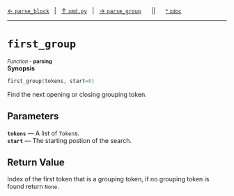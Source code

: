 [&#8592; `parse_block`](xmd.py--parse_block.md)&nbsp;&nbsp;&nbsp;|&nbsp;&nbsp;&nbsp;[&#8593; `xmd.py`](xmd.py.md)&nbsp;&nbsp;&nbsp;|&nbsp;&nbsp;&nbsp;[&#8594; `parse_group`](xmd.py--parse_group.md)&nbsp;&nbsp;&nbsp;&nbsp;&nbsp;&nbsp;||&nbsp;&nbsp;&nbsp;&nbsp;&nbsp;&nbsp;<small>[\* xdoc](../xdoc/xmd.py.xmd#L179)</small>
***

# `first_group`
<small>*Function* - **parsing**</small>  
**Synopsis**

```cpp
first_group(tokens, start=0)
```

Find the next opening or closing grouping token.

## Parameters
**`tokens`** &#8213; A list of `Token`s.  
**`start`** &#8213; The starting postion of the search.  
## Return Value

Index of the first token that is a grouping token,
if no grouping token is found return `None`.




